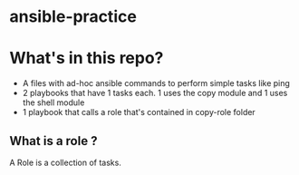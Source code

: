 # ansible-practice


# What's in this repo?

- A files with ad-hoc ansible commands to perform simple tasks like ping
- 2 playbooks that have 1 tasks each. 1 uses the copy module and 1 uses the shell module
- 1 playbook that calls a role that's contained in copy-role folder


## What is a role ?
A Role is a collection of tasks.

